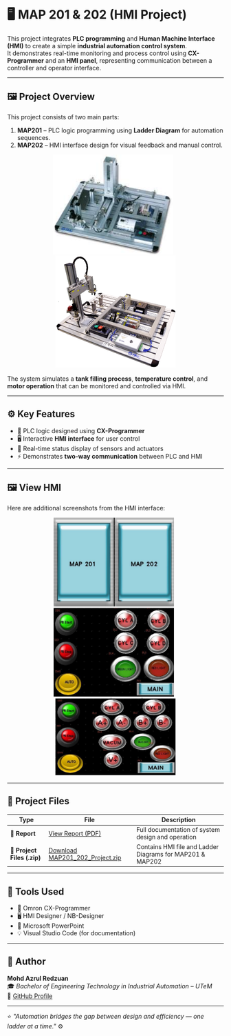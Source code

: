# 🖥️ MAP 201 & 202 (HMI Project)

This project integrates **PLC programming** and **Human Machine Interface (HMI)** to create a simple **industrial automation control system**.  
It demonstrates real-time monitoring and process control using **CX-Programmer** and an **HMI panel**, representing communication between a controller and operator interface.

---

## 🖼️ Project Overview
This project consists of two main parts:
1. **MAP201** – PLC logic programming using **Ladder Diagram** for automation sequences.  
2. **MAP202** – HMI interface design for visual feedback and manual control.  

<p align="center">
  <img src="MAP_201.png" 
       alt="MAP201" 
       width="280"/> &nbsp;&nbsp;
  <img src="MAP_202.png" 
       alt="MAP202" 
       width="280"/>
</p>
  

The system simulates a **tank filling process**, **temperature control**, and **motor operation** that can be monitored and controlled via HMI.

---

## ⚙️ Key Features
- 🧩 PLC logic designed using **CX-Programmer**  
- 🖥️ Interactive **HMI interface** for user control  
- 🔁 Real-time status display of sensors and actuators  
- ⚡ Demonstrates **two-way communication** between PLC and HMI  

---

## 🖼️ View HMI
Here are additional screenshots from the HMI interface:

<p align="center">
  <img src="Main_Channel_HMI.png" 
       alt="HMI Main Channel" 
       width="280"/> &nbsp;
  <img src="MAP_201_HMI.png" 
       alt="HMI MAP 201" 
       width="280"/> &nbsp;
  <img src="MAP_202_HMI.png" 
       alt="HMI MAP 202" 
       width="280"/>
</p>

---

## 📂 Project Files

| Type | File | Description |
|------|------|-------------|
| 📘 **Report** | [View Report (PDF)](MAP_Project_Report.pdf) | Full documentation of system design and operation |
| 💾 **Project Files (.zip)** | [Download MAP201_202_Project.zip](MAP_Project_File.zip) | Contains HMI file and Ladder Diagrams for MAP201 & MAP202 |

---

## 🧰 Tools Used
- 🧩 Omron CX-Programmer  
- 🖥️ HMI Designer / NB-Designer  
- 🧾 Microsoft PowerPoint  
- 💡 Visual Studio Code (for documentation)

---

## 👤 Author
**Mohd Azrul Redzuan**  
🎓 *Bachelor of Engineering Technology in Industrial Automation – UTeM*  
🔗 [GitHub Profile](https://github.com/muhdazrulredzuan)

---

⭐ *"Automation bridges the gap between design and efficiency — one ladder at a time."* ⚙️
